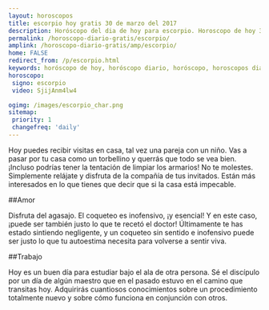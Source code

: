```yaml
---
layout: horoscopos
title: escorpio hoy gratis 30 de marzo del 2017 
description: Horóscopo del dia de hoy para escorpio. Horoscopo de hoy 30 de marzo del 2017. Las predicciones de amor, trabajo, vida personal gratis.
permalink: /horoscopo-diario-gratis/escorpio/
amplink: /horoscopo-diario-gratis/amp/escorpio/
home: FALSE
redirect_from: /p/escorpio.html
keywords: horóscopo de hoy, horóscopo diario, horóscopo, horoscopos diarios gratis del dia de hoy, horóscopo diario gratis,horóscopo 2017, horóscopo esperanza gracia, horoscopo escorpio hoy, horoscop, horóscopos gratis, horoscopo escorpio, horoscopo escorpio 2017, Tarot, Astrologia, Zodíaco, escorpio, horoscopo gratis
horoscopo:
 signo: escorpio
 video: SjijAnm4lw4

ogimg: /images/escorpio_char.png
sitemap:
 priority: 1
 changefreq: 'daily'
---
```



Hoy puedes recibir visitas en casa, tal vez una pareja con un niño. Vas a pasar por tu casa como un torbellino y querrás que todo se vea bien. ¡Incluso podrías tener la tentación de limpiar los armarios! No te molestes. Simplemente relájate y disfruta de la compañía de tus invitados. Están más interesados en lo que tienes que decir que si la casa está impecable.

##Amor

Disfruta del agasajo. El coqueteo es inofensivo, ¡y esencial! Y en este caso, ¡puede ser también justo lo que te recetó el doctor! Últimamente te has estado sintiendo negligente, y un coqueteo sin sentido e inofensivo puede ser justo lo que tu autoestima necesita para volverse a sentir viva.

##Trabajo

Hoy es un buen día para estudiar bajo el ala de otra persona. Sé el discípulo por un día de algún maestro que en el pasado estuvo en el camino que transitas hoy. Adquirirás cuantiosos conocimientos sobre un procedimiento totalmente nuevo y sobre cómo funciona en conjunción con otros.